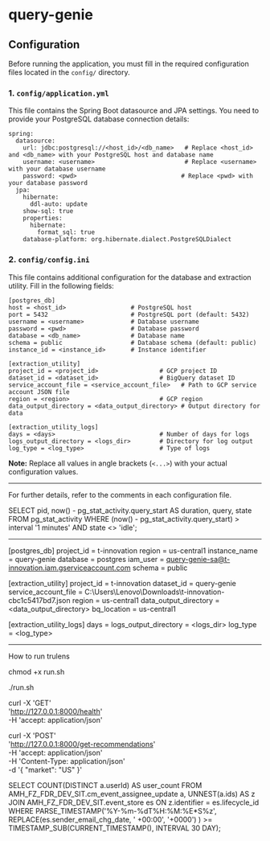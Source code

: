 # query-genie

## Configuration

Before running the application, you must fill in the required configuration files located in the `config/` directory.

### 1. `config/application.yml`
This file contains the Spring Boot datasource and JPA settings. You need to provide your PostgreSQL database connection details:

```
spring:
  datasource:
    url: jdbc:postgresql://<host_id>/<db_name>   # Replace <host_id> and <db_name> with your PostgreSQL host and database name
    username: <username>                         # Replace <username> with your database username
    password: <pwd>                             # Replace <pwd> with your database password
  jpa:
    hibernate:
      ddl-auto: update
    show-sql: true
    properties:
      hibernate:
        format_sql: true
    database-platform: org.hibernate.dialect.PostgreSQLDialect
```

### 2. `config/config.ini`
This file contains additional configuration for the database and extraction utility. Fill in the following fields:

```
[postgres_db]
host = <host_id>                  # PostgreSQL host
port = 5432                       # PostgreSQL port (default: 5432)
username = <username>             # Database username
password = <pwd>                  # Database password
database = <db_name>              # Database name
schema = public                   # Database schema (default: public)
instance_id = <instance_id>       # Instance identifier

[extraction_utility]
project_id = <project_id>                 # GCP project ID
dataset_id = <dataset_id>                 # BigQuery dataset ID
service_account_file = <service_account_file>   # Path to GCP service account JSON file
region = <region>                         # GCP region
data_output_directory = <data_output_directory> # Output directory for data

[extraction_utility_logs]
days = <days>                             # Number of days for logs
logs_output_directory = <logs_dir>        # Directory for log output
log_type = <log_type>                     # Type of logs
```

**Note:** Replace all values in angle brackets (`<...>`) with your actual configuration values.

---

For further details, refer to the comments in each configuration file.


SELECT 
    pid,
    now() - pg_stat_activity.query_start AS duration,
    query,
    state
FROM pg_stat_activity
WHERE (now() - pg_stat_activity.query_start) > interval '1 minutes'
AND state <> 'idle';




----------------------
[postgres_db]
project_id = t-innovation
region = us-central1
instance_name = query-genie
database = postgres
iam_user = query-genie-sa@t-innovation.iam.gserviceaccount.com
schema = public

[extraction_utility]
project_id = t-innovation
dataset_id = query-genie
service_account_file = C:\Users\Lenovo\Downloads\t-innovation-cbc1c5417bd7.json
region = us-central1
data_output_directory = <data_output_directory>
bq_location = us-central1

[extraction_utility_logs]
days = <days>
logs_output_directory = <logs_dir>
log_type = <log_type>


------------------------------

How to run trulens

chmod +x run.sh

./run.sh



curl -X 'GET' \
'http://127.0.0.1:8000/health' \
-H 'accept: application/json'

curl -X 'POST' \
'http://127.0.0.1:8000/get-recommendations' \
-H 'accept: application/json' \
-H 'Content-Type: application/json' \
-d '{
"market": "US"
}'

SELECT COUNT(DISTINCT a.userId) AS user_count
FROM AMH_FZ_FDR_DEV_SIT.cm_event_assignee_update a,
     UNNEST(a.ids) AS z
JOIN AMH_FZ_FDR_DEV_SIT.event_store es
  ON z.identifier = es.lifecycle_id
WHERE PARSE_TIMESTAMP('%Y-%m-%dT%H:%M:%E*S%z', 
         REPLACE(es.sender_email_chg_date, ' +00:00', '+0000')
      ) >= TIMESTAMP_SUB(CURRENT_TIMESTAMP(), INTERVAL 30 DAY);

